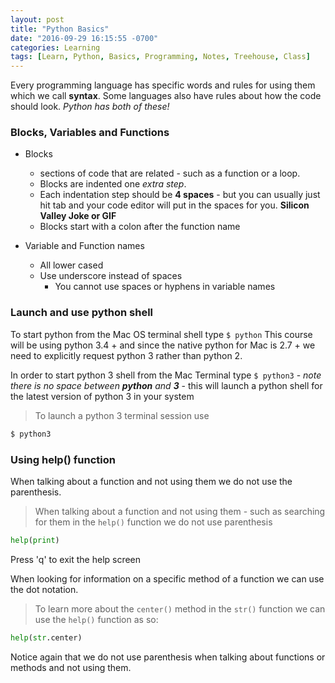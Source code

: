 ```yaml
---
layout: post
title: "Python Basics"
date: "2016-09-29 16:15:55 -0700"
categories: Learning
tags: [Learn, Python, Basics, Programming, Notes, Treehouse, Class]
---
```


Every programming language has specific words and rules for using them which we call **syntax**. Some languages also have rules about how the code should look. _Python has both of these!_
### Blocks, Variables and Functions
* Blocks
    * sections of code that are related - such as a function or a loop.
    * Blocks are indented one _extra step_.
    * Each indentation step should be **4 spaces** - but you can usually just hit tab and your code editor will put in the spaces for you. **Silicon Valley Joke or GIF**
    * Blocks start with a colon after the function name

* Variable and Function names
    * All lower cased
    * Use underscore instead of spaces
        * You cannot use spaces or hyphens in variable names

### Launch and use python shell
To start python from the Mac OS terminal shell type `$ python`
This course will be using python 3.4 + and since the native python for Mac is 2.7 + we need to explicitly request python 3 rather than python 2.

In order to start python 3 shell from the Mac Terminal type `$ python3` - _note there is no space between **python** and **3**_ - this will launch a python shell for the latest version of python 3 in your system

> To launch a python 3 terminal session use
```bash
$ python3
```


### Using help() function
When talking about a function and not using them we do not use the parenthesis.
> When talking about a function and not using them - such as searching for them in the `help()` function we do not use parenthesis
```python
help(print)
```
Press 'q' to exit the help screen

When looking for information on a specific method of a function we can use the dot notation.

> To learn more about the `center()` method in the `str()` function we can use the `help()` function as so:  
```python
help(str.center)
```

Notice again that we do not use parenthesis when talking about functions or methods and not using them.

